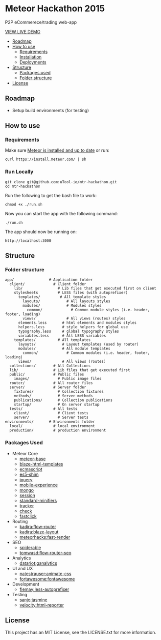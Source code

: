 # Meteor Hackathon 2015

P2P eCommerece/trading web-app

[VIEW LIVE DEMO](http://p2ptrading.meteor.com)

* [Roadmap](#roadmap)
* [How to use](#how-to-use)
  * [Requirements](#requirements)
  * [Installation](#installation)
  * [Deployments](#deployments)
* [Structure](#structure)
  * [Packages used](#packages-used)
  * [Folder structure](#folder-structure)
* [License](#license)

## Roadmap

* Setup build environments (for testing)

## How to use

### Requirements

Make sure [Meteor is installed and up to date](https://www.meteor.com/install) or run:

```
curl https://install.meteor.com/ | sh
```

### Run Locally

```
git clone git@github.com:uTool-io/mtr-hackathon.git
cd mtr-hackathon
```

Run the following to get the bash file to work:

```
chmod +x ./run.sh
```

Now you can start the app with the following command:

```
./run.sh
```

The app should now be running on:

```
http://localhost:3000
```

## Structure

### Folder structure

```
app/                # Application folder
  client/             # Client folder
    lib/                # Lib files that get executed first on client
    stylesheets         # LESS files (with autoprefixer)
      templates/         # All template styles
        layouts/            # All layouts styles
        modules/            # Modules styles
          common/             # Common module styles (i.e. header, footer, loading)
        views/              # All views (routes) styles
      elements.less       # html elements and modules styles
      helpers.less        # style helpers for global use
      typography.less     # global typography styles
      variables.less      # All LESS variables
    templates/          # All templates
      layouts/            # Layout templates (used by router)
      modules/            # All module templates
        common/             # Common modules (i.e. header, footer, loading)
      views/              # All views (routes)
  collections/        # All Collections
  lib/                # Lib files that get executed first
  public/             # Public files
    images/             # Public image files
  router/             # All router files
  server/             # Server folder
    fixtures/           # Collection fixtures
    methods/            # Server methods
    publications/       # Collection publications
    startup/            # On server startup
  tests/              # All tests
    client/             # Client tests
    server/             # Server tests
environments/       # Environments folder
  local/              # local environment
  production/         # production environment

```

### Packages Used

* Meteor Core
  * [meteor-base](http://github.com/meteor/meteor/tree/devel/packages/meteor-base)
  * [blaze-html-templates](https://github.com/meteor/meteor/tree/devel/packages/blaze-html-templates)
  * [ecmascript](https://github.com/meteor/meteor/tree/devel/packages/ecmascript)
  * [es5-shim](https://github.com/meteor/meteor/tree/devel/packages/es5-shim)
  * [jquery](https://github.com/meteor/meteor/tree/devel/packages/jquery)
  * [mobile-experience](https://github.com/meteor/meteor/tree/devel/packages/mobile-experience)
  * [mongo](https://github.com/meteor/meteor/tree/devel/packages/mongo)
  * [session](https://github.com/meteor/meteor/tree/devel/packages/session)
  * [standard-minifiers](https://github.com/meteor/meteor/tree/devel/packages/standard-minifiers)
  * [tracker](https://github.com/meteor/meteor/tree/devel/packages/tracker)
  * [check](https://github.com/meteor/meteor/tree/devel/packages/check)
  * [fastclick](http://github.com/meteor/meteor/tree/devel/packages/fastclick)
* Routing
  * [kadira:flow-router](https://github.com/kadirahq/flow-router)
  * [kadira:blaze-layout](https://github.com/kadirahq/blaze-layout)
  * [meteorhacks:fast-render](https://github.com/meteorhacks/fast-render)
* SEO
  * [spiderable](https://github.com/meteor/meteor/tree/devel/packages/spiderable)
  * [tomwasd:flow-router-seo](https://github.com/tomwasd/flow-router-seo)
* Analytics
  * [datariot:ganalytics](https://github.com/datariot/meteor-ganalytics)
* UI and UX
  * [natestrauser:animate-css](https://github.com/nate-strauser/meteor-animate-css)
  * [fortawesome:fontawesome](https://github.com/MeteorPackaging/Font-Awesome)
* Development
  * [flemay:less-autoprefixer](https://github.com/flemay/less-autoprefixer)
* Testing
  * [sanjo:jasmine](https://github.com/xolvio/meteor-jasmine)
  * [velocity:html-reporter](https://github.com/meteor-velocity/html-reporter/)

## License

This project has an MIT License, see the LICENSE.txt for more information.
